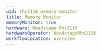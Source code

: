 ```yaml
---
uid: rhs2116_memory-monitor
title: Memory Monitor
memoryMonitor: true
hardware: Headstage Rhs2116
hardwareOperator: HeadstageRhs2116
workflowLocation: overview
---
```

